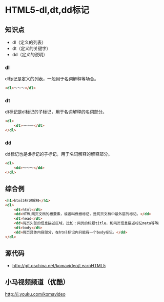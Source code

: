 HTML5-dl,dt,dd标记
=================

## 知识点

* dl（定义的列表）
* dt（定义的关键字）
* dd（定义的说明）

### dl

dl标记是定义的列表，一般用于名词解释等场合。

~~~html
<dl>〜〜〜</dl>
~~~

### dt

dt标记是dl标记的子标记，用于名词解释的名词部分。

~~~html
<dl>
    <dt>〜〜〜</dt>
</dl>
~~~

### dd

dd标记也是dl标记的子标记，用于名词解释的解释部分。

~~~html
<dl>
    <dd>〜〜〜</dd>
</dl>
~~~

## 综合例

~~~html
<h1>html5标记解释</h1>
<dl>
    <dt>html</dt>
    <dd>HTML网页文档的根要素，或者叫做根标记，是网页文档中最外层的标记。</dd>
    <dt>head</dt>
    <dd>网页头部的信息描述区域，比如：网页的标题title，和网页信息描述标记meta等等网页头部信息。</dd>
    <dt>body</dt>
    <dd>网页具体内容部分，在html标记内只能有一个body标记。</dd>
</dl>
~~~

## 源代码

* http://git.oschina.net/komavideo/LearnHTML5

## 小马视频频道（优酷）

http://i.youku.com/komavideo